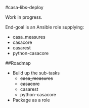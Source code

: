 #casa-libs-deploy

Work in progress.

End-goal is an Ansible role supplying:
* casa_measures 
* casacore 
* casarest
* python-casacore
 

##Roadmap
* Build up the sub-tasks 
    * ~~casa_measures~~
    * ~~casacore~~
    * casarest
    * python-casacore
* Package as a role